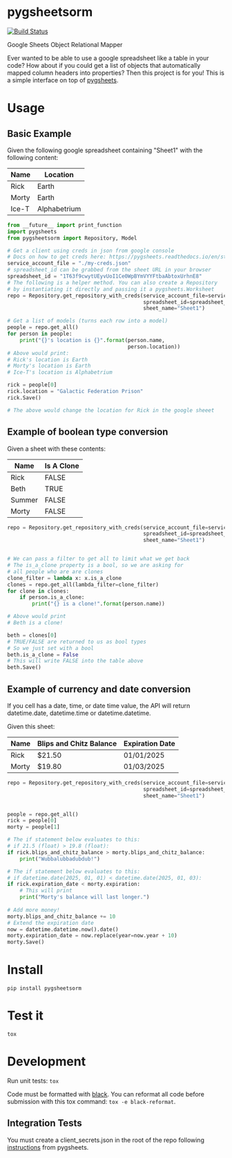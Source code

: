 

# pygsheetsorm 
[![Build Status](https://travis-ci.org/salesforce/pygsheetsorm.svg?branch=master)](https://travis-ci.org/salesforce/pygsheetsorm)

Google Sheets Object Relational Mapper

Ever wanted to be able to use a google spreadsheet like a table in your code? How about if you could get a list of objects that automatically mapped column headers into properties? Then this project is for you! This is a simple interface on top of [pygsheets](https://pygsheets.readthedocs.io/). 

# Usage

## Basic Example

Given the following google spreadsheet containing "Sheet1" with the following content:

| Name  | Location     |
|-------|--------------|
| Rick  | Earth        |
| Morty | Earth        |
| Ice-T | Alphabetrium |

```python
from __future__ import print_function
import pygsheets
from pygsheetsorm import Repository, Model

# Get a client using creds in json from google console
# Docs on how to get creds here: https://pygsheets.readthedocs.io/en/stable/authorizing.html
service_account_file = "./my-creds.json"
# spreadsheet_id can be grabbed from the sheet URL in your browser
spreadsheet_id = "1T63f9cwytUEyvUoI1Ce0WpBYmVYYFtbaAbtoxUrhnE8"
# The following is a helper method. You can also create a Repository
# by instantiating it directly and passing it a pygsheets.Worksheet
repo = Repository.get_repository_with_creds(service_account_file=service_account_file, 
                                            spreadsheet_id=spreadsheet_id,
                                            sheet_name="Sheet1")

# Get a list of models (turns each row into a model)
people = repo.get_all()
for person in people:
    print("{}'s location is {}".format(person.name,
                                       person.location))
# Above would print:
# Rick's location is Earth
# Morty's location is Earth
# Ice-T's location is Alphabetrium

rick = people[0]
rick.location = "Galactic Federation Prison"
rick.Save()

# The above would change the location for Rick in the google sheeet
```

## Example of boolean type conversion

Given a sheet with these contents:

| Name   | Is A Clone   |
|--------|--------------|
| Rick   | FALSE        |
| Beth   | TRUE         |
| Summer | FALSE        |
| Morty  | FALSE        |

```python
repo = Repository.get_repository_with_creds(service_account_file=service_account_file, 
                                            spreadsheet_id=spreadsheet_id,
                                            sheet_name="Sheet1")


# We can pass a filter to get all to limit what we get back
# The is_a_clone property is a bool, so we are asking for
# all people who are are clones
clone_filter = lambda x: x.is_a_clone
clones = repo.get_all(lambda_filter=clone_filter)
for clone in clones:
    if person.is_a_clone:
        print("{} is a clone!".format(person.name))

# Above would print
# Beth is a clone!

beth = clones[0]
# TRUE/FALSE are returned to us as bool types
# So we just set with a bool
beth.is_a_clone = False
# This will write FALSE into the table above
beth.Save()
```

## Example of currency and date conversion

If you cell has a date, time, or date time value, the API will return datetime.date, datetime.time or datetime.datetime.

Given this sheet:

| Name  | Blips and Chitz Balance | Expiration Date |
|-------|-------------------------|-----------------|
| Rick  | $21.50                  | 01/01/2025      |
| Morty | $19.80                  | 01/03/2025      |

```python
repo = Repository.get_repository_with_creds(service_account_file=service_account_file, 
                                            spreadsheet_id=spreadsheet_id,
                                            sheet_name="Sheet1")


people = repo.get_all()
rick = people[0]
morty = people[1]

# The if statement below evaluates to this:
# if 21.5 (float) > 19.8 (float):
if rick.blips_and_chitz_balance > morty.blips_and_chitz_balance:
    print("Wubbalubbadubdub!")

# The if statement below evaluates to this:
# if datetime.date(2025, 01, 01) < datetime.date(2025, 01, 03):
if rick.expiration_date < morty.expiration:
    # This will print
    print("Morty's balance will last longer.")
    
# Add more money!
morty.blips_and_chitz_balance += 10
# Extend the expiration date
now = datetime.datetime.now().date()
morty.expiration_date = now.replace(year=now.year + 10)
morty.Save()    
```


# Install

```shell
pip install pygsheetsorm
```

# Test it

`tox`

# Development

Run unit tests: `tox`

Code must be formatted with [black](https://github.com/ambv/black). You can reformat all code before submission with this tox command: `tox -e black-reformat`.

## Integration Tests

You must create a client_secrets.json in the root of the repo following [instructions](https://pygsheets.readthedocs.io/en/latest/authorization.html) from pygsheets.
